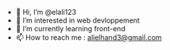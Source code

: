 - 👋 Hi, I’m @elali123
- 👀 I’m interested in web devloppement
- 🌱 I’m currently learning front-end
- 📫 How to reach me : alielhand3@gmail.com

<!---
elali123/elali123 is a ✨ special ✨ repository because its `README.md` (this file) appears on your GitHub profile.
You can click the Preview link to take a look at your changes.
--->
